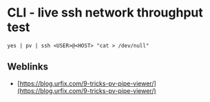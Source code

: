 # CLI - live ssh network throughput test


```
yes | pv | ssh <USER>@<HOST> "cat > /dev/null"
```

## Weblinks

* [https://blog.urfix.com/9-tricks-pv-pipe-viewer/](https://blog.urfix.com/9-tricks-pv-pipe-viewer/)



